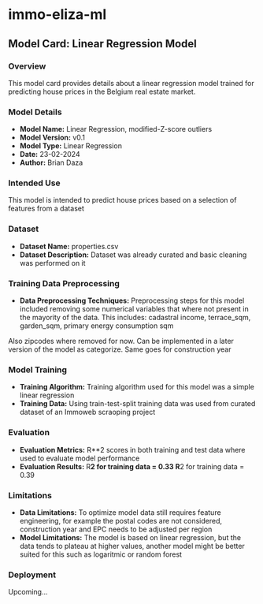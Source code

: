 # immo-eliza-ml

## Model Card: Linear Regression Model

### Overview

This model card provides details about a linear regression model trained for predicting house prices in the Belgium real estate market.

### Model Details

- **Model Name:** Linear Regression, modified-Z-score outliers
- **Model Version:** v0.1
- **Model Type:** Linear Regression
- **Date:** 23-02-2024
- **Author:** Brian Daza

### Intended Use

This model is intended to predict house prices based on a selection of features from a dataset 

### Dataset

- **Dataset Name:** properties.csv
- **Dataset Description:** Dataset was already curated and basic cleaning was performed on it

### Training Data Preprocessing

- **Data Preprocessing Techniques:** Preprocessing steps for this model included removing some numerical variables that where not present in the mayority of the data. This includes: cadastral income, terrace_sqm, garden_sqm, primary energy consumption sqm

Also zipcodes where removed for now. Can be implemented in a later version of the model as categorize. Same goes for construction year


### Model Training

- **Training Algorithm:** Training algorithm used for this model was a simple linear regression
- **Training Data:** Using train-test-split training data was used from curated dataset of an Immoweb scraoping project

### Evaluation

- **Evaluation Metrics:** R**2 scores in both training and test data where used to evaluate model performance
- **Evaluation Results:** 
R**2 for training data = 0.33
R**2 for training data = 0.39

### Limitations

- **Data Limitations:** To optimize model data still requires feature engineering, for example the postal codes are not considered, construction year and EPC needs to be adjusted per region
- **Model Limitations:** The model is based on linear regression, but the data tends to plateau at higher values, another model might be better suited for this such as logaritmic or random forest

### Deployment

Upcoming...


